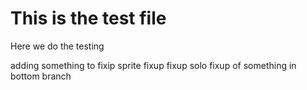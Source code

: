 # This is the test file

Here we do the testing

adding something to fixip
sprite fixup
fixup solo
fixup of something in bottom branch

